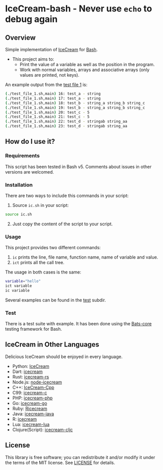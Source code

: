 <!--
 Copyright (c) 2021 Jesús Lázaro
 
 This software is released under the MIT License.
 https://opensource.org/licenses/MIT
-->

# IceCream-bash - Never use `echo` to debug again

## Overview

Simple implementation of [IceCream](https://github.com/gruns/icecream) for [Bash](https://www.gnu.org/software/bash/).

* This project aims to:
  * Print the value of a variable as well as the position in the program.
  * Work with normal variables, arrays and associative arrays (only values are printed, not keys).

An example output from the [test file 1](test/test_file_1.sh) is:

```bash
(./test_file_1.sh,main) 16: test_a - string
(./test_file_1.sh,main) 17: test_a - string
(./test_file_1.sh,main) 18: test_b - string_a string_b string_c
(./test_file_1.sh,main) 19: test_b - string_a string_b string_c
(./test_file_1.sh,main) 20: test_c - 5
(./test_file_1.sh,main) 21: test_c - 5
(./test_file_1.sh,main) 22: test_d - stringab string_aa
(./test_file_1.sh,main) 23: test_d - stringab string_aa
```

## How do I use it?

### Requirements

This script has been tested in Bash v5. Comments about issues in other versions are welcomed.

### Installation

There are two ways to include this commands in your script:

1. Source `ic.sh` in your script:

```bash
source ic.sh
```

2. Just copy the content of the script to your script.

### Usage

This project provides two different commands:

1. `ic` prints the line, file name, function name, name of variable and value.
2. `ict` prints all the call tree.

The usage in both cases is the same:

```bash
variable="hello"
ict variable
ic variable
```

Several examples can be found in the [test](test/) subdir.

### Test

There is a test suite with example. It has been done using the [Bats-core](https://github.com/bats-core/bats-core) testing framework for Bash.

## IceCream in Other Languages

Delicious IceCream should be enjoyed in every language.

* Python: [IceCream](https://github.com/gruns/icecream)
* Dart: [icecream](https://github.com/HallerPatrick/icecream)
* Rust: [icecream-rs](https://github.com/ericchang00/icecream-rs)
* Node.js: [node-icecream](https://github.com/jmerle/node-icecream)
* C++: [IceCream-Cpp](https://github.com/renatoGarcia/icecream-cpp)
* C99: [icecream-c](https://github.com/chunqian/icecream-c)
* PHP: [icecream-php](https://github.com/ntzm/icecream-php)
* Go: [icecream-go](https://github.com/WAY29/icecream-go)
* Ruby: [Ricecream](https://github.com/nodai2hITC/ricecream)
* Java: [icecream-java](https://github.com/Akshay-Thakare/icecream-java)
* R: [icecream](https://github.com/lewinfox/icecream)
* Lua: [icecream-lua](https://github.com/wlingze/icecream-lua)
* Clojure(Script): [icecream-cljc](https://github.com/Eigenbahn/icecream-cljc)

## License

This library is free software; you can redistribute it and/or modify it under
the terms of the MIT license. See [LICENSE](LICENSE) for details.
